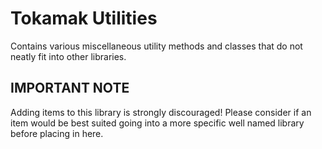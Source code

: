 ﻿# Tokamak Utilities

Contains various miscellaneous utility methods and classes that do not neatly fit into other libraries.

## IMPORTANT NOTE
Adding items to this library is strongly discouraged!  Please consider if an item would be best suited going
into a more specific well named library before placing in here.
